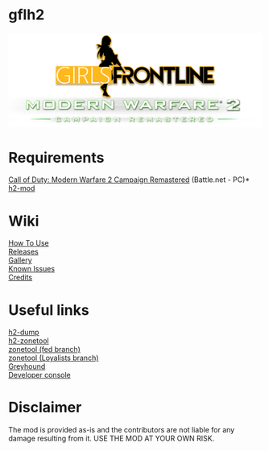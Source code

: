 # gflh2
![](https://github.com/Loyalists/gflh2/blob/main/assets/github/logo.png?raw=true)

# Requirements
[Call of Duty: Modern Warfare 2 Campaign Remastered](https://us.shop.battle.net/en-us/product/call-of-duty-modern-warfare-2-campaign-remastered) (Battle.net - PC)*  
[h2-mod](https://github.com/fedddddd/h2-mod)

# Wiki
[How To Use](https://github.com/Loyalists/gflh2/wiki/How-To-Use)   
[Releases](https://github.com/Loyalists/gflh2/releases/tag/1.0)   
[Gallery](https://github.com/Loyalists/gflh2/wiki/Gallery)   
[Known Issues](https://github.com/Loyalists/gflh2/wiki/Known-Issues)   
[Credits](https://github.com/Loyalists/gflh2/wiki/Credits)   

# Useful links
[h2-dump](https://github.com/fedddddd/h2-dump)   
[h2-zonetool](https://github.com/fedddddd/h2-zonetool)   
[zonetool (fed branch)](https://github.com/fedddddd/zonetool/tree/h2)   
[zonetool (Loyalists branch)](https://github.com/Loyalists/zonetool)   
[Greyhound](https://github.com/Scobalula/Greyhound)   
[Developer console](https://callofduty.fandom.com/wiki/Developer_console)   

# Disclaimer
The mod is provided as-is and the contributors are not liable for any damage resulting from it. USE THE MOD AT YOUR OWN RISK.
